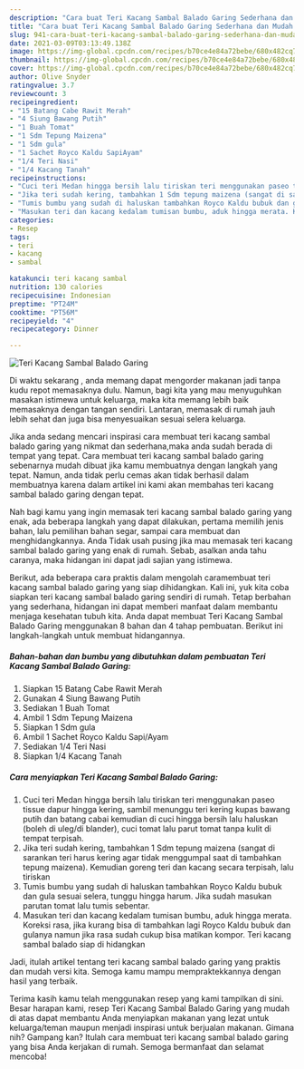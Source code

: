 ```yaml
---
description: "Cara buat Teri Kacang Sambal Balado Garing Sederhana dan Mudah Dibuat"
title: "Cara buat Teri Kacang Sambal Balado Garing Sederhana dan Mudah Dibuat"
slug: 941-cara-buat-teri-kacang-sambal-balado-garing-sederhana-dan-mudah-dibuat
date: 2021-03-09T03:13:49.138Z
image: https://img-global.cpcdn.com/recipes/b70ce4e84a72bebe/680x482cq70/teri-kacang-sambal-balado-garing-foto-resep-utama.jpg
thumbnail: https://img-global.cpcdn.com/recipes/b70ce4e84a72bebe/680x482cq70/teri-kacang-sambal-balado-garing-foto-resep-utama.jpg
cover: https://img-global.cpcdn.com/recipes/b70ce4e84a72bebe/680x482cq70/teri-kacang-sambal-balado-garing-foto-resep-utama.jpg
author: Olive Snyder
ratingvalue: 3.7
reviewcount: 3
recipeingredient:
- "15 Batang Cabe Rawit Merah"
- "4 Siung Bawang Putih"
- "1 Buah Tomat"
- "1 Sdm Tepung Maizena"
- "1 Sdm gula"
- "1 Sachet Royco Kaldu SapiAyam"
- "1/4 Teri Nasi"
- "1/4 Kacang Tanah"
recipeinstructions:
- "Cuci teri Medan hingga bersih lalu tiriskan teri menggunakan paseo tissue dapur hingga kering, sambil menunggu teri kering kupas bawang putih dan batang cabai kemudian di cuci hingga bersih lalu haluskan (boleh di uleg/di blander), cuci tomat lalu parut tomat tanpa kulit di tempat terpisah."
- "Jika teri sudah kering, tambahkan 1 Sdm tepung maizena (sangat di sarankan teri harus kering agar tidak menggumpal saat di tambahkan tepung maizena). Kemudian goreng teri dan kacang secara terpisah, lalu tiriskan"
- "Tumis bumbu yang sudah di haluskan tambahkan Royco Kaldu bubuk dan gula sesuai selera, tunggu hingga harum. Jika sudah masukan parutan tomat lalu tumis sebentar."
- "Masukan teri dan kacang kedalam tumisan bumbu, aduk hingga merata. Koreksi rasa, jika kurang bisa di tambahkan lagi Royco Kaldu bubuk dan gulanya namun jika rasa sudah cukup bisa matikan kompor. Teri kacang sambal balado siap di hidangkan"
categories:
- Resep
tags:
- teri
- kacang
- sambal

katakunci: teri kacang sambal 
nutrition: 130 calories
recipecuisine: Indonesian
preptime: "PT24M"
cooktime: "PT56M"
recipeyield: "4"
recipecategory: Dinner

---
```



![Teri Kacang Sambal Balado Garing](https://img-global.cpcdn.com/recipes/b70ce4e84a72bebe/680x482cq70/teri-kacang-sambal-balado-garing-foto-resep-utama.jpg)

Di waktu  sekarang , anda memang dapat mengorder makanan jadi tanpa kudu repot memasaknya dulu. Namun, bagi kita yang mau menyuguhkan masakan istimewa untuk keluarga, maka kita memang lebih baik memasaknya dengan tangan sendiri. Lantaran, memasak di rumah jauh lebih sehat dan juga bisa menyesuaikan sesuai selera keluarga.

Jika anda sedang mencari inspirasi cara membuat teri kacang sambal balado garing yang nikmat dan sederhana,maka anda sudah berada di tempat yang tepat. Cara membuat teri kacang sambal balado garing  sebenarnya mudah dibuat jika kamu membuatnya dengan langkah yang tepat. Namun, anda tidak perlu cemas akan tidak berhasil dalam membuatnya 
karena dalam artikel ini kami akan membahas teri kacang sambal balado garing dengan tepat.  



Nah bagi kamu yang ingin memasak teri kacang sambal balado garing yang enak, ada beberapa langkah yang dapat dilakukan, pertama memilih jenis bahan, lalu pemilihan bahan segar, sampai cara membuat dan menghidangkannya. Anda Tidak usah pusing jika mau memasak teri kacang sambal balado garing yang enak di rumah. Sebab, asalkan anda  tahu caranya, maka hidangan ini dapat jadi sajian yang istimewa.

Berikut, ada beberapa cara praktis  dalam mengolah caramembuat teri kacang sambal balado garing yang siap dihidangkan. Kali ini, yuk kita coba siapkan teri kacang sambal balado garing sendiri di rumah. Tetap berbahan yang sederhana, hidangan ini dapat memberi manfaat dalam membantu menjaga kesehatan tubuh kita. Anda dapat membuat Teri Kacang Sambal Balado Garing menggunakan 8 bahan dan 4 tahap pembuatan. Berikut ini langkah-langkah untuk membuat hidangannya.

<!--inarticleads1-->

##### Bahan-bahan dan bumbu yang dibutuhkan dalam pembuatan Teri Kacang Sambal Balado Garing:

1. Siapkan 15 Batang Cabe Rawit Merah
1. Gunakan 4 Siung Bawang Putih
1. Sediakan 1 Buah Tomat
1. Ambil 1 Sdm Tepung Maizena
1. Siapkan 1 Sdm gula
1. Ambil 1 Sachet Royco Kaldu Sapi/Ayam
1. Sediakan 1/4 Teri Nasi
1. Siapkan 1/4 Kacang Tanah




<!--inarticleads2-->

##### Cara menyiapkan Teri Kacang Sambal Balado Garing:

1. Cuci teri Medan hingga bersih lalu tiriskan teri menggunakan paseo tissue dapur hingga kering, sambil menunggu teri kering kupas bawang putih dan batang cabai kemudian di cuci hingga bersih lalu haluskan (boleh di uleg/di blander), cuci tomat lalu parut tomat tanpa kulit di tempat terpisah.
1. Jika teri sudah kering, tambahkan 1 Sdm tepung maizena (sangat di sarankan teri harus kering agar tidak menggumpal saat di tambahkan tepung maizena). Kemudian goreng teri dan kacang secara terpisah, lalu tiriskan
1. Tumis bumbu yang sudah di haluskan tambahkan Royco Kaldu bubuk dan gula sesuai selera, tunggu hingga harum. Jika sudah masukan parutan tomat lalu tumis sebentar.
1. Masukan teri dan kacang kedalam tumisan bumbu, aduk hingga merata. Koreksi rasa, jika kurang bisa di tambahkan lagi Royco Kaldu bubuk dan gulanya namun jika rasa sudah cukup bisa matikan kompor. Teri kacang sambal balado siap di hidangkan




Jadi, itulah artikel tentang  teri kacang sambal balado garing  yang praktis dan mudah versi kita. Semoga kamu mampu mempraktekkannya dengan hasil yang terbaik. 

Terima kasih kamu telah menggunakan resep yang kami tampilkan di sini. Besar harapan kami, resep  Teri Kacang Sambal Balado Garing yang mudah di atas dapat membantu Anda menyiapkan makanan yang lezat untuk keluarga/teman maupun menjadi inspirasi untuk berjualan makanan. Gimana nih? Gampang kan? Itulah cara membuat teri kacang sambal balado garing yang bisa Anda kerjakan di rumah. Semoga bermanfaat dan selamat mencoba!

